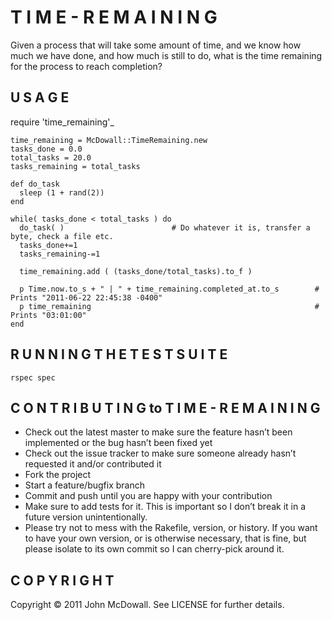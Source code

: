 T I M E - R E M A I N I N G
===========================

Given a process that will take some amount of time, and we know how much we have done, 
and how much is still to do, what is the time remaining for the process to reach completion?

U S A G E
-----------
 
  require 'time_remaining'_

	time_remaining = McDowall::TimeRemaining.new
	tasks_done = 0.0
	total_tasks = 20.0
	tasks_remaining = total_tasks

	def do_task
	  sleep (1 + rand(2))
	end

	while( tasks_done < total_tasks ) do
	  do_task( )						# Do whatever it is, transfer a byte, check a file etc.
	  tasks_done+=1
	  tasks_remaining-=1

	  time_remaining.add ( (tasks_done/total_tasks).to_f )

	  p Time.now.to_s + " | " + time_remaining.completed_at.to_s       	# Prints "2011-06-22 22:45:38 -0400"
	  p time_remaining                                                  # Prints "03:01:00"
	end
	
	
R U N N I N G  T H E  T E S T  S U I T E
----------------------------------------

	rspec spec

C O N T R I B U T I N G  to  T I M E - R E M A I N I N G
--------------------------------------------------------

* Check out the latest master to make sure the feature hasn’t been implemented or the bug hasn’t been fixed yet
* Check out the issue tracker to make sure someone already hasn’t requested it and/or contributed it
* Fork the project
* Start a feature/bugfix branch
* Commit and push until you are happy with your contribution
* Make sure to add tests for it. This is important so I don’t break it in a future version unintentionally.
* Please try not to mess with the Rakefile, version, or history. If you want to have your own version, or is otherwise necessary, that is fine, but please isolate to its own commit so I can cherry-pick around it.

C O P Y R I G H T
-----------------

Copyright © 2011 John McDowall. See LICENSE for further details.